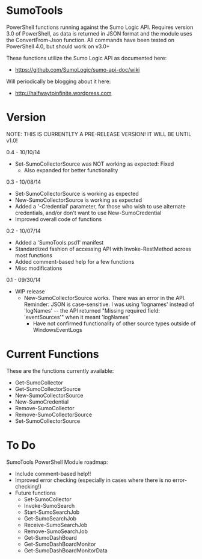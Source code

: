 SumoTools
=========

PowerShell functions running against the Sumo Logic API.
Requires version 3.0 of PowerShell, as data is returned in JSON format and the module uses the ConvertFrom-Json function. 
All commands have been tested on PowerShell 4.0, but should work on v3.0+

These functions utilize the Sumo Logic API as documented here:
- https://github.com/SumoLogic/sumo-api-doc/wiki

Will periodically be blogging about it here:
- http://halfwaytoinfinite.wordpress.com

Version
=========

NOTE: THIS IS CURRENTLTY A PRE-RELEASE VERSION! IT WILL BE UNTIL v1.0!

0.4 - 10/10/14
  - Set-SumoCollectorSource was NOT working as expected: Fixed
    - Also expanded for better functionality

0.3 - 10/08/14
  - Set-SumoCollectorSource is working as expected
  - New-SumoCollectorSource is working as expected
  - Added a '-Credential' parameter, for those who wish to use alternate
    credentials, and/or don't want to use New-SumoCredential
  - Improved overall code of functions

0.2 - 10/07/14
  - Added a 'SumoTools.psd1' manifest
  - Standardized fashion of accessing API with Invoke-RestMethod across most functions
  - Added comment-based help for a few functions
  - Misc modifications
  
0.1 - 09/30/14
  - WIP release
    - New-SumoCollectorSource works. There was an error in the API. Reminder: JSON
        is case-sensitive. I was using 'lognames' instead of 'logNames' -- the API
        returned "Missing required field: 'eventSources'" when it meant 'logNames'
      - Have not confirmed functionality of other source types outside of WindowsEventLogs

Current Functions
=========

These are the functions currently available:
- Get-SumoCollector
- Get-SumoCollectorSource
- New-SumoCollectorSource
- New-SumoCredential
- Remove-SumoCollector
- Remove-SumoCollectorSource
- Set-SumoCollectorSource
        
To Do
=========

SumoTools PowerShell Module roadmap:
- Include comment-based help!!
- Improved error checking (especially in cases where there is no error-checking!)
- Future functions
  - Set-SumoCollector
  - Invoke-SumoSearch
  - Start-SumoSearchJob
  - Get-SumoSearchJob
  - Receive-SumoSearchJob
  - Remove-SumoSearchJob
  - Get-SumoDashBoard
  - Get-SumoDashBoardMonitor
  - Get-SumoDashBoardMonitorData